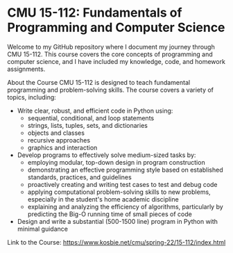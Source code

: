 # **CMU 15-112: Fundamentals of Programming and Computer Science**

Welcome to my GitHub repository where I document my journey through CMU 15-112. This course covers the core concepts of programming and computer science, and I have included my knowledge, code, and homework assignments.

About the Course
CMU 15-112 is designed to teach fundamental programming and problem-solving skills. The course covers a variety of topics, including:

- Write clear, robust, and efficient code in Python using:
  - sequential, conditional, and loop statements
  - strings, lists, tuples, sets, and dictionaries
  - objects and classes
  - recursive approaches
  - graphics and interaction
- Develop programs to effectively solve medium-sized tasks by:
  - employing modular, top-down design in program construction
  - demonstrating an effective programming style based on established standards, practices, and guidelines
  - proactively creating and writing test cases to test and debug code
  - applying computational problem-solving skills to new problems, especially in the student's home academic discipline
  - explaining and analyzing the efficiency of algorithms, particularly by predicting the Big-O running time of small pieces of code
- Design and write a substantial (500-1500 line) program in Python with minimal guidance

Link to the Course: https://www.kosbie.net/cmu/spring-22/15-112/index.html
